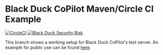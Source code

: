 # Black Duck CoPilot Maven/Circle CI Example

[![CircleCI](https://img.shields.io/circleci/project/github/BlackDuckCoPilot/example-maven-circle/test.svg)](https://circleci.com/gh/BlackDuckCoPilot/example-maven-circle) [![Black Duck Security Risk](https://copilot-test.blackducksoftware.com/github/repos/BlackDuckCoPilot/example-maven-circle/branches/test/badge-risk.svg)](https://copilot-test.blackducksoftware.com/github/repos/BlackDuckCoPilot/example-maven-circle/branches/test)

This branch shows a working setup for Black Duck CoPilot's test server. An example for public use can be found [here](https://github.com/BlackDuckCoPilot/example-maven-circle).
